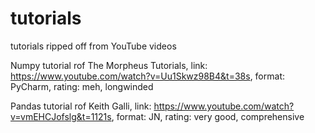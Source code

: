 # tutorials
tutorials ripped off from YouTube videos

Numpy tutorial rof The Morpheus Tutorials, link: https://www.youtube.com/watch?v=Uu1Skwz98B4&t=38s, format: PyCharm, rating: meh, longwinded

Pandas tutorial rof Keith Galli, link: https://www.youtube.com/watch?v=vmEHCJofslg&t=1121s, format: JN, rating: very good, comprehensive
